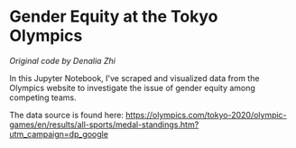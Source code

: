 # **Gender Equity at the Tokyo Olympics**
*Original code by Denalia Zhi*

In this Jupyter Notebook, I've scraped and visualized data from the Olympics website to investigate the issue of gender equity among competing teams.

The data source is found here: https://olympics.com/tokyo-2020/olympic-games/en/results/all-sports/medal-standings.htm?utm_campaign=dp_google
